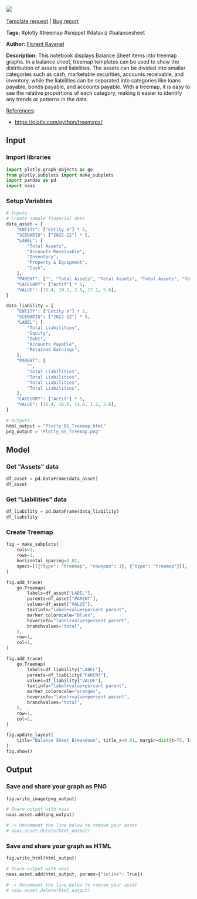 <a href="https://app.naas.ai/user-redirect/naas/downloader?url=https://raw.githubusercontent.com/jupyter-naas/awesome-notebooks/master/Plotly/Plotly_Create_Balance_Sheet_Treemaps.ipynb" target="_parent"><img src="https://naasai-public.s3.eu-west-3.amazonaws.com/open_in_naas.svg"/></a><br><br><a href="https://github.com/jupyter-naas/awesome-notebooks/issues/new?assignees=&labels=&template=template-request.md&title=Tool+-+Action+of+the+notebook+">Template request</a> | <a href="https://github.com/jupyter-naas/awesome-notebooks/issues/new?assignees=&labels=bug&template=bug_report.md&title=Plotly+-+Create+Balance+Sheet+Treemaps:+Error+short+description">Bug report</a>

**Tags:** #plotly #treemap #snippet #dataviz #balancesheet

**Author:** [Florent Ravenel](https://www.linkedin.com/in/florent-ravenel/)

**Description:** This notebook displays Balance Sheet items into treemap graphs. In a balance sheet, treemap templates can be used to show the distribution of assets and liabilities. The assets can be divided into smaller categories such as cash, marketable securities, accounts receivable, and inventory, while the liabilities can be separated into categories like loans payable, bonds payable, and accounts payable. With a treemap, it is easy to see the relative proportions of each category, making it easier to identify any trends or patterns in the data.

<u>References</u>:
- https://plotly.com/python/treemaps/

## Input

### Import libraries


```python
import plotly.graph_objects as go
from plotly.subplots import make_subplots
import pandas as pd
import naas
```

### Setup Variables


```python
# Inputs
# Create sample financial data
data_asset = {
    "ENTITY": ["Entity X"] * 5,
    "SCENARIO": ["2022-12"] * 5,
    "LABEL": [
        "Total Assets",
        "Accounts Receivable",
        "Inventory",
        "Property & Equipment",
        "Cash",
    ],
    "PARENT": ["", "Total Assets", "Total Assets", "Total Assets", "Total Assets"],
    "CATEGORY": ["Actif"] * 5,
    "VALUE": [35.4, 10.2, 2.5, 17.1, 5.6],
}

data_liability = {
    "ENTITY": ["Entity X"] * 5,
    "SCENARIO": ["2022-12"] * 5,
    "LABEL": [
        "Total Liabilities",
        "Equity",
        "Debt",
        "Accounts Payable",
        "Retained Earnings",
    ],
    "PARENT": [
        "",
        "Total Liabilities",
        "Total Liabilities",
        "Total Liabilities",
        "Total Liabilities",
    ],
    "CATEGORY": ["Actif"] * 5,
    "VALUE": [35.4, 16.8, 14.8, 1.2, 2.6],
}

# Outputs
html_output = "Plotly_BS_Treemap.html"
png_output = "Plotly_BS_Treemap.png"
```

## Model

### Get "Assets" data


```python
df_asset = pd.DataFrame(data_asset)
df_asset
```

### Get "Liabilities" data


```python
df_liability = pd.DataFrame(data_liability)
df_liability
```

### Create Treemap


```python
fig = make_subplots(
    cols=2,
    rows=1,
    horizontal_spacing=0.02,
    specs=[[{"type": "treemap", "rowspan": 1}, {"type": "treemap"}]],
)

fig.add_trace(
    go.Treemap(
        labels=df_asset["LABEL"],
        parents=df_asset["PARENT"],
        values=df_asset["VALUE"],
        textinfo="label+value+percent parent",
        marker_colorscale="Blues",
        hoverinfo="label+value+percent parent",
        branchvalues="total",
    ),
    row=1,
    col=1,
)

fig.add_trace(
    go.Treemap(
        labels=df_liability["LABEL"],
        parents=df_liability["PARENT"],
        values=df_liability["VALUE"],
        textinfo="label+value+percent parent",
        marker_colorscale="oranges",
        hoverinfo="label+value+percent parent",
        branchvalues="total",
    ),
    row=1,
    col=2,
)

fig.update_layout(
    title="Balance Sheet Breakdown", title_x=0.01, margin=dict(t=75, l=10, r=10, b=25)
)
fig.show()
```

## Output

### Save and share your graph as PNG


```python
fig.write_image(png_output)

# Share output with naas
naas.asset.add(png_output)

# -> Uncomment the line below to remove your asset
# naas.asset.delete(html_output)
```

### Save and share your graph as HTML


```python
fig.write_html(html_output)

# Share output with naas
naas.asset.add(html_output, params={"inline": True})

# -> Uncomment the line below to remove your asset
# naas.asset.delete(html_output)
```


```python

```


```python

```
